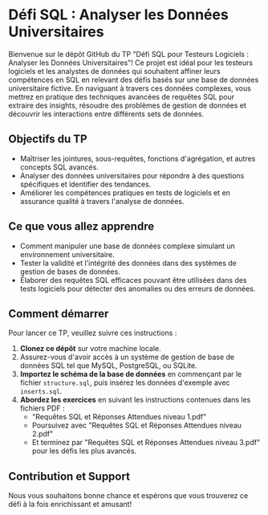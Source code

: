 # Défi SQL : Analyser les Données Universitaires

Bienvenue sur le dépôt GitHub du TP "Défi SQL pour Testeurs Logiciels : Analyser les Données Universitaires"! Ce projet est idéal pour les testeurs logiciels et les analystes de données qui souhaitent affiner leurs compétences en SQL en relevant des défis basés sur une base de données universitaire fictive. En naviguant à travers ces données complexes, vous mettrez en pratique des techniques avancées de requêtes SQL pour extraire des insights, résoudre des problèmes de gestion de données et découvrir les interactions entre différents sets de données.

## Objectifs du TP
- Maîtriser les jointures, sous-requêtes, fonctions d'agrégation, et autres concepts SQL avancés.
- Analyser des données universitaires pour répondre à des questions spécifiques et identifier des tendances.
- Améliorer les compétences pratiques en tests de logiciels et en assurance qualité à travers l'analyse de données.

## Ce que vous allez apprendre
- Comment manipuler une base de données complexe simulant un environnement universitaire.
- Tester la validité et l'intégrité des données dans des systèmes de gestion de bases de données.
- Élaborer des requêtes SQL efficaces pouvant être utilisées dans des tests logiciels pour détecter des anomalies ou des erreurs de données.

## Comment démarrer
Pour lancer ce TP, veuillez suivre ces instructions :

1. **Clonez ce dépôt** sur votre machine locale.
2. Assurez-vous d'avoir accès à un système de gestion de base de données SQL tel que MySQL, PostgreSQL, ou SQLite.
3. **Importez le schéma de la base de données** en commençant par le fichier `structure.sql`, puis insérez les données d'exemple avec `inserts.sql`.
4. **Abordez les exercices** en suivant les instructions contenues dans les fichiers PDF :
   - "Requêtes SQL et Réponses Attendues niveau 1.pdf"
   - Poursuivez avec "Requêtes SQL et Réponses Attendues niveau 2.pdf"
   - Et terminez par "Requêtes SQL et Réponses Attendues niveau 3.pdf" pour les défis les plus avancés.

## Contribution et Support

Nous vous souhaitons bonne chance et espérons que vous trouverez ce défi à la fois enrichissant et amusant!
